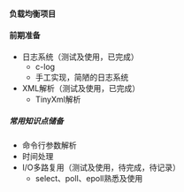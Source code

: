 #### 负载均衡项目

#### 前期准备
* 日志系统（测试及使用，已完成）
    * c-log
    * 手工实现，简陋的日志系统
* XML解析（测试及使用，已完成）
    * TinyXml解析

##### 常用知识点储备
* 命令行参数解析
* 时间处理
* I/O多路复用（测试及使用，待完成，待记录）
    * select、poll、epoll熟悉及使用